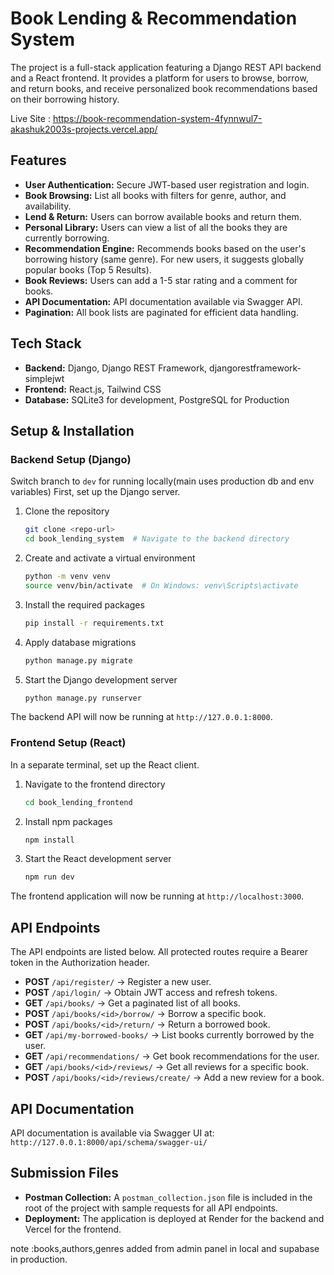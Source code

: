 # Book Lending & Recommendation System

The project is a full-stack application featuring a Django REST API backend and a React frontend. It provides a platform for users to browse, borrow, and return books, and receive personalized book recommendations based on their borrowing history.

Live Site : https://book-recommendation-system-4fynnwul7-akashuk2003s-projects.vercel.app/

## Features

* **User Authentication:** Secure JWT-based user registration and login.
* **Book Browsing:** List all books with filters for genre, author, and availability.
* **Lend & Return:** Users can borrow available books and return them.
* **Personal Library:** Users can view a list of all the books they are currently borrowing.
* **Recommendation Engine:** Recommends books based on the user's borrowing history (same genre). For new users, it suggests globally popular books (Top 5 Results).
* **Book Reviews:** Users can add a 1-5 star rating and a comment for books.
* **API Documentation:** API documentation available via Swagger API.
* **Pagination:** All book lists are paginated for efficient data handling.

## Tech Stack

* **Backend:** Django, Django REST Framework, djangorestframework-simplejwt
* **Frontend:** React.js, Tailwind CSS
* **Database:** SQLite3 for development, PostgreSQL for Production

## Setup & Installation

### Backend Setup (Django)
Switch branch to `dev` for running locally(main uses production db and env variables)
First, set up the Django server.

1. Clone the repository

   ```bash
   git clone <repo-url>
   cd book_lending_system  # Navigate to the backend directory
   ```

2. Create and activate a virtual environment

   ```bash
   python -m venv venv
   source venv/bin/activate  # On Windows: venv\Scripts\activate
   ```

3. Install the required packages

   ```bash
   pip install -r requirements.txt
   ```

4. Apply database migrations

   ```bash
   python manage.py migrate
   ```

5. Start the Django development server

   ```bash
   python manage.py runserver
   ```

The backend API will now be running at `http://127.0.0.1:8000`.

### Frontend Setup (React)

In a separate terminal, set up the React client.

1. Navigate to the frontend directory

   ```bash
   cd book_lending_frontend
   ```

2. Install npm packages

   ```bash
   npm install
   ```

3. Start the React development server

   ```bash
   npm run dev
   ```

The frontend application will now be running at `http://localhost:3000`.

## API Endpoints

The API endpoints are listed below. All protected routes require a Bearer token in the Authorization header.

* **POST** `/api/register/` → Register a new user.
* **POST** `/api/login/` → Obtain JWT access and refresh tokens.
* **GET** `/api/books/` → Get a paginated list of all books.
* **POST** `/api/books/<id>/borrow/` → Borrow a specific book.
* **POST** `/api/books/<id>/return/` → Return a borrowed book.
* **GET** `/api/my-borrowed-books/` → List books currently borrowed by the user.
* **GET** `/api/recommendations/` → Get book recommendations for the user.
* **GET** `/api/books/<id>/reviews/` → Get all reviews for a specific book.
* **POST** `/api/books/<id>/reviews/create/` → Add a new review for a book.

## API Documentation

API documentation is available via Swagger UI at:
`http://127.0.0.1:8000/api/schema/swagger-ui/`

## Submission Files

* **Postman Collection:** A `postman_collection.json` file is included in the root of the project with sample requests for all API endpoints.
* **Deployment:** The application is deployed at Render for the backend and Vercel for the frontend.

note :books,authors,genres added from admin panel in local and supabase in production.
